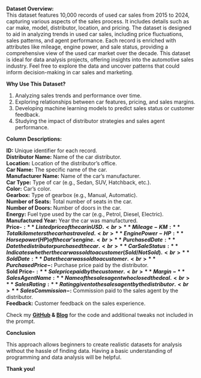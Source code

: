 
**Dataset Overview:** <br>
This dataset features 10,000 records of used car sales from 2015 to 2024, capturing various aspects of the sales process. It includes details such as car make, model, distributor, location, and pricing. The dataset is designed to aid in analyzing trends in used car sales, including price fluctuations, sales patterns, and agent performance. Each record is enriched with attributes like mileage, engine power, and sale status, providing a comprehensive view of the used car market over the decade. This dataset is ideal for data analysis projects, offering insights into the automotive sales industry. Feel free to explore the data and uncover patterns that could inform decision-making in car sales and marketing.<br>

**Why Use This Dataset?** <br>

1. Analyzing sales trends and performance over time.
2. Exploring relationships between car features, pricing, and sales margins.
3. Developing machine learning models to predict sales status or customer feedback.
4. Studying the impact of distributor strategies and sales agent performance. <br>

**Column Descriptions:** <br>

**ID:** Unique identifier for each record. <br>
**Distributor Name:** Name of the car distributor. <br>
**Location:** Location of the distributor’s office. <br>
**Car Name:** The specific name of the car. <br>
**Manufacturer Name:** Name of the car’s manufacturer. <br>
**Car Type:** Type of car (e.g., Sedan, SUV, Hatchback, etc.). <br>
**Color:** Car’s color. <br>
**Gearbox:** Type of gearbox (e.g., Manual, Automatic). <br>
**Number of Seats:** Total number of seats in the car. <br>
**Number of Doors:** Number of doors in the car. <br>
**Energy:** Fuel type used by the car (e.g., Petrol, Diesel, Electric). <br>
**Manufactured Year:** Year the car was manufactured. <br>
**Price-$:** Listed price of the car in USD. <br>
**Mileage-KM:** Total kilometers the car has traveled. <br>
**Engine Power-HP:** Horsepower (HP) of the car’s engine. <br>
**Purchased Date:** Date the distributor purchased the car. <br>
**Car Sale Status:** Indicates whether the car was sold to a customer (Sold/Not Sold). <br>
**Sold Date:** Date the car was sold to a customer. <br>
**Purchased Price-$:** Purchase price paid by the distributor. <br>
**Sold Price-$:** Sale price paid by the customer. <br>
**Margin-%:** Percentage margin earned by the distributor. <br>
**Sales Agent Name:** Name of the sales agent who closed the deal. <br>
**Sales Rating:** Rating given to the sales agent by the distributor. <br>
**Sales Commission-$:** Commission paid to the sales agent by the distributor. <br>
**Feedback:** Customer feedback on the sales experience. <br>

Check my **[GitHub](https://github.com/DataBells/create_dataset) & [Blog](https://medium.com/@sandeepsdfrance/how-to-generate-large-tailored-fake-datasets-using-chatgpt-e7609ae60eaf)** for the code and additional tweaks not included in the prompt.

**Conclusion**

This approach allows beginners to create realistic datasets for analysis without the hassle of finding data. 
Having a basic understanding of programming and data analysis will be helpful.

**Thank you!**
